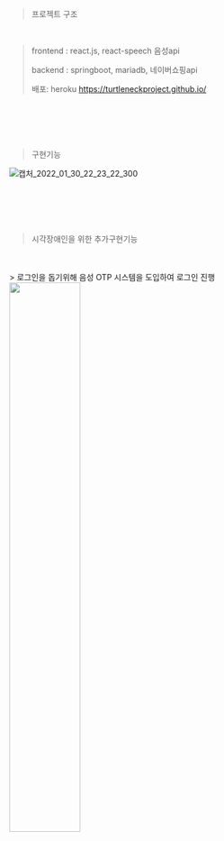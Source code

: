 
> 프로젝트 구조

<br>

> frontend : react.js, react-speech 음성api  
> 
> backend : springboot, mariadb, 네이버쇼핑api
> 
> 배포: heroku    https://turtleneckproject.github.io/ 

<br>
<br>
<br>
<br>

> 구현기능 
  
![캡처_2022_01_30_22_23_22_300](https://user-images.githubusercontent.com/86272526/151701594-dd0af2ec-e57c-4bea-8bf7-ca632ea002d5.png)
  
<br>
<br>
<br>
<br>
  
> 시각장애인을 위한 추가구현기능
<br>
<br>
> 로그인을 돕기위해 음성 OTP 시스템을 도입하여 로그인 진행 
  <img src = https://user-images.githubusercontent.com/86272526/151701367-81539215-dc66-4bfd-a125-00a55c1ab787.png width=50% height=50%>
  


